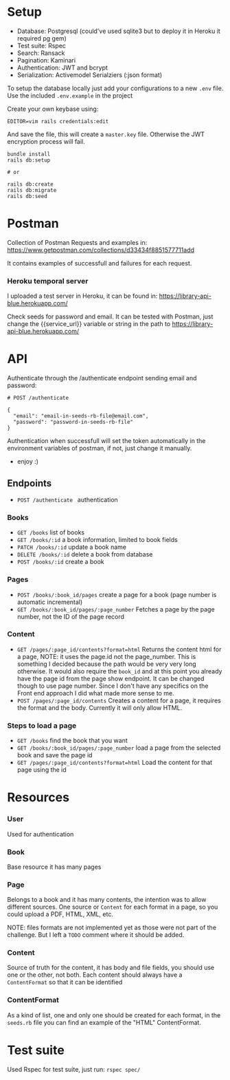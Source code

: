 # Setup

* Database: Postgresql (could've used sqlite3 but to deploy it in Heroku it required pg gem)
* Test suite: Rspec
* Search: Ransack
* Pagination: Kaminari
* Authentication: JWT and bcrypt
* Serialization: Activemodel Serialziers (:json format)

To setup the database locally just add your configurations to a new `.env` file. Use the included `.env.example` in the project

Create your own keybase using: 

`EDITOR=vim rails credentials:edit`

 And save the file, this will create a `master.key` file. Otherwise the JWT encryption process will fail.

```
bundle install
rails db:setup

# or 

rails db:create
rails db:migrate
rails db:seed
```

# Postman

Collection of Postman Requests and examples in: https://www.getpostman.com/collections/d33434f8851577711add

It contains examples of successfull and failures for each request.

### Heroku temporal server

I uploaded a test server in Heroku, it can be found in: https://library-api-blue.herokuapp.com/

Check seeds for password and email. It can be tested with Postman, just change the {{service_url}} variable or string in the path to https://library-api-blue.herokuapp.com/

# API

Authenticate through the /authenticate endpoint sending email and password:
```
# POST /authenticate

{
  "email": "email-in-seeds-rb-file@email.com",
  "password": "password-in-seeds-rb-file"
}
```
Authentication when successfull will set the token automatically in the environment variables of postman, if not, just change it manually.

* enjoy :)

## Endpoints

* `POST /authenticate ` authentication

### Books

* `GET /books` list of books
* `GET /books/:id` a book information, limited to book fields
* `PATCH /books/:id` update a book name
* `DELETE /books/:id` delete a book from database
* `POST /books/:id` create a book

### Pages

* `POST /books/:book_id/pages` create a page for a book (page number is automatic incremental)
* `GET /books/:book_id/pages/:page_number` Fetches a page by the page number, not the ID of the page record

### Content

* `GET /pages/:page_id/contents?format=html` Returns the content html for a page, NOTE: it uses the page.id not the page_number. This is something I decided because the path would be very very long otherwise. It would also require the `book_id` and at this point you already have the page id from the page show endpoint. It can be changed though to use page number. Since I don't have any specifics on the Front end approach I did what made more sense to me.
* `POST /pages/:page_id/contents` Creates a content for a page, it requires the format and the body. Currently it will only allow HTML. 

### Steps to load a page

* `GET /books` find the book that you want
* `GET /books/:book_id/pages/:page_number` load a page from the selected book and save the page id
* `GET /pages/:page_id/contents?format=html` Load the content for that page using the id


# Resources

### User

Used for authentication

### Book

Base resource it has many pages

### Page

Belongs to a book and it has many contents, the intention was to allow different sources. One source or `Content` for each format in a page, so you could upload a PDF, HTML, XML, etc.

NOTE: files formats are not implemented yet as those were not part of the challenge. But I left a `TODO` comment where it should be added.

### Content

Source of truth for the content, it has body and file fields, you should use one or the other, not both. Each content should always have a `ContentFormat` so that it can be identified

### ContentFormat

As a kind of list, one and only one should be created for each format, in the `seeds.rb` file you can find an example of the "HTML" ContentFormat.

# Test suite

Used Rspec for test suite, just run: `rspec spec/`


